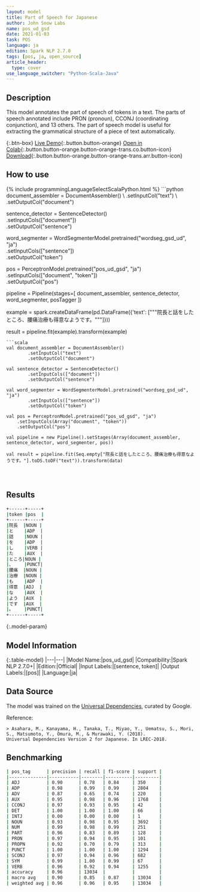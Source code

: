 ```yaml
---
layout: model
title: Part of Speech for Japanese
author: John Snow Labs
name: pos_ud_gsd
date: 2021-01-03
task: POS
language: ja
edition: Spark NLP 2.7.0
tags: [pos, ja, open_source]
article_header:
  type: cover
use_language_switcher: "Python-Scala-Java"
---
```


## Description

This model annotates the part of speech of tokens in a text. The parts of speech annotated include PRON (pronoun), CCONJ (coordinating conjunction), and 13 others. The part of speech model is useful for extracting the grammatical structure of a piece of text automatically.

{:.btn-box}
[Live Demo](https://demo.johnsnowlabs.com/public/GRAMMAR_EN/){:.button.button-orange}
[Open in Colab](https://colab.research.google.com/github/JohnSnowLabs/spark-nlp-workshop/blob/master/tutorials/streamlit_notebooks/GRAMMAR_EN.ipynb){:.button.button-orange.button-orange-trans.co.button-icon}
[Download](https://s3.amazonaws.com/auxdata.johnsnowlabs.com/public/models/pos_ud_gsd_ja_2.7.0_2.4_1609700150824.zip){:.button.button-orange.button-orange-trans.arr.button-icon}

## How to use



<div class="tabs-box" markdown="1">
{% include programmingLanguageSelectScalaPython.html %}
```python
document_assembler = DocumentAssembler() \
    .setInputCol("text") \
    .setOutputCol("document")
    
sentence_detector = SentenceDetector()\
    .setInputCols(["document"])\
    .setOutputCol("sentence")
    
word_segmenter = WordSegmenterModel.pretrained("wordseg_gsd_ud", "ja")\
        .setInputCols(["sentence"])\
        .setOutputCol("token")
        
pos = PerceptronModel.pretrained("pos_ud_gsd", "ja") \
    .setInputCols(["document", "token"]) \
    .setOutputCol("pos")

pipeline = Pipeline(stages=[
        document_assembler,
        sentence_detector,
        word_segmenter,
        posTagger
    ])

example = spark.createDataFrame(pd.DataFrame({'text': ["""院長と話をしたところ、腰痛治療も得意なようです。"""]}))

result = pipeline.fit(example).transform(example)

```
```scala
val document_assembler = DocumentAssembler()
        .setInputCol("text")
        .setOutputCol("document")
        
val sentence_detector = SentenceDetector()
        .setInputCols(["document"])
        .setOutputCol("sentence")
        
val word_segmenter = WordSegmenterModel.pretrained("wordseg_gsd_ud", "ja")
        .setInputCols(["sentence"])
        .setOutputCol("token")
        
val pos = PerceptronModel.pretrained("pos_ud_gsd", "ja")
    .setInputCols(Array("document", "token"))
    .setOutputCol("pos")

val pipeline = new Pipeline().setStages(Array(document_assembler, sentence_detector, word_segmenter, pos))

val result = pipeline.fit(Seq.empty["院長と話をしたところ、腰痛治療も得意なようです。"].toDS.toDF("text")).transform(data)




```
</div>

## Results

```bash
+------+-----+
|token |pos  |
+------+-----+
|院長  |NOUN |
|と    |ADP  |
|話    |NOUN |
|を    |ADP  |
|し    |VERB |
|た    |AUX  |
|ところ|NOUN |
|、    |PUNCT|
|腰痛  |NOUN |
|治療  |NOUN |
|も    |ADP  |
|得意  |ADJ  |
|な    |AUX  |
|よう  |AUX  |
|です  |AUX  |
|。    |PUNCT|
+------+-----+
```

{:.model-param}
## Model Information

{:.table-model}
|---|---|
|Model Name:|pos_ud_gsd|
|Compatibility:|Spark NLP 2.7.0+|
|Edition:|Official|
|Input Labels:|[sentence, token]|
|Output Labels:|[pos]|
|Language:|ja|

## Data Source

The model was trained on the [Universal Dependencies](https://universaldependencies.org/), curated by Google.

Reference:

    > Asahara, M., Kanayama, H., Tanaka, T., Miyao, Y., Uematsu, S., Mori, S., Matsumoto, Y., Omura, M., & Murawaki, Y. (2018). 
    Universal Dependencies Version 2 for Japanese. In LREC-2018.

## Benchmarking

```bash
| pos_tag      | precision | recall | f1-score | support |
|--------------|-----------|--------|----------|---------|
| ADJ          | 0.90      | 0.78   | 0.84     | 350     |
| ADP          | 0.98      | 0.99   | 0.99     | 2804    |
| ADV          | 0.87      | 0.65   | 0.74     | 220     |
| AUX          | 0.95      | 0.98   | 0.96     | 1768    |
| CCONJ        | 0.97      | 0.93   | 0.95     | 42      |
| DET          | 1.00      | 1.00   | 1.00     | 66      |
| INTJ         | 0.00      | 0.00   | 0.00     | 1       |
| NOUN         | 0.93      | 0.98   | 0.95     | 3692    |
| NUM          | 0.99      | 0.98   | 0.99     | 251     |
| PART         | 0.96      | 0.83   | 0.89     | 128     |
| PRON         | 0.97      | 0.94   | 0.95     | 101     |
| PROPN        | 0.92      | 0.70   | 0.79     | 313     |
| PUNCT        | 1.00      | 1.00   | 1.00     | 1294    |
| SCONJ        | 0.97      | 0.94   | 0.96     | 682     |
| SYM          | 0.99      | 1.00   | 0.99     | 67      |
| VERB         | 0.96      | 0.92   | 0.94     | 1255    |
| accuracy     | 0.96      | 13034  |          |         |
| macro avg    | 0.90      | 0.85   | 0.87     | 13034   |
| weighted avg | 0.96      | 0.96   | 0.95     | 13034   |
```
